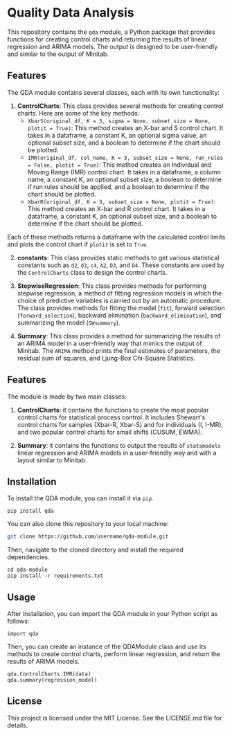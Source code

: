 # Quality Data Analysis

This repository contains the `qda` module, a Python package that provides functions for creating control charts and returning the results of linear regression and ARIMA models. The output is designed to be user-friendly and similar to the output of Minitab.

## Features

The QDA module contains several classes, each with its own functionality:

1. **ControlCharts**: This class provides several methods for creating control charts. Here are some of the key methods:
    - `XbarS(original_df, K = 3, sigma = None, subset_size = None, plotit = True)`: This method creates an X-bar and S control chart. It takes in a dataframe, a constant K, an optional sigma value, an optional subset size, and a boolean to determine if the chart should be plotted.
    - `IMR(original_df, col_name, K = 3, subset_size = None, run_rules = False, plotit = True)`: This method creates an Individual and Moving Range (IMR) control chart. It takes in a dataframe, a column name, a constant K, an optional subset size, a boolean to determine if run rules should be applied, and a boolean to determine if the chart should be plotted.
    - `XbarR(original_df, K = 3, subset_size = None, plotit = True)`: This method creates an X-bar and R control chart. It takes in a dataframe, a constant K, an optional subset size, and a boolean to determine if the chart should be plotted.

Each of these methods returns a dataframe with the calculated control limits and plots the control chart if `plotit` is set to `True`.

2. **constants**: This class provides static methods to get various statistical constants such as `d2`, `d3`, `c4`, `A2`, `D3`, and `D4`. These constants are used by the `ControlCharts` class to design the control charts.

3. **StepwiseRegression**: This class provides methods for performing stepwise regression, a method of fitting regression models in which the choice of predictive variables is carried out by an automatic procedure. The class provides methods for fitting the model (`fit`), forward selection (`forward_selection`), backward elimination (`backward_elimination`), and summarizing the model (`SWsummary`).

4. **Summary**: This class provides a method for summarizing the results of an ARIMA model in a user-friendly way that mimics the output of Minitab. The `ARIMA` method prints the final estimates of parameters, the residual sum of squares, and Ljung-Box Chi-Square Statistics.


## Features

The module is made by two main classes: 

1. **ControlCharts**: it contains the functions to create the most popular control charts for statistical process control. It includes Shewart's control charts for samples (Xbar-R, Xbar-S) and for individuals (I, I-MR), and two popular control charts for small shifts (CUSUM, EWMA). 

2. **Summary**: it contains the functions to output the results of `statsmodels` linear regression and ARIMA models in a user-friendly way and with a layout similar to Minitab. 

## Installation

To install the QDA module, you can install it via `pip`.
```
pip install qda
```

You can also clone this repository to your local machine:
```bash
git clone https://github.com/username/qda-module.git
```

Then, navigate to the cloned directory and install the required dependencies.
```
cd qda-module
pip install -r requirements.txt
```

## Usage

After installation, you can import the QDA module in your Python script as follows:
```
import qda
```
Then, you can create an instance of the QDAModule class and use its methods to create control charts, perform linear regression, and return the results of ARIMA models.
```
qda.ControlCharts.IMR(data)
qda.summary(regression_model)
```
## License

This project is licensed under the MIT License. See the LICENSE.md file for details.

